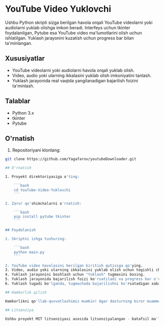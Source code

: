 # YouTube Video Yuklovchi

Ushbu Python skripti sizga berilgan havola orqali YouTube videolarni yoki audiolarni yuklab olishga imkon beradi. Interfeys uchun tkinter foydalanilgan, Pytube esa YouTube video ma'lumotlarini olish uchun ishlatilgan. Yuklash jarayonini kuzatish uchun progress bar bilan ta'minlangan.

## Xususiyatlar

- YouTube videolarni yoki audiolarni havola orqali yuklab olish.
- Video, audio yoki ularning ikkalasini yuklab olish imkoniyatini tanlash.
- Yuklash jarayonida real vaqtda yangilanadigan bajarilish foizini ta'minlash.

## Talablar

- Python 3.x
- tkinter
- Pytube

## O'rnatish

1. Repositoriyani klonlang:

```bash
git clone https://github.com/Yagafarov/youtubeDownloader.git

## O'rnatish

1. Proyekt direktoriyasiga o'ting:

    ```bash
    cd YouTube-Video-Yuklovchi
    ```

2. Zarur qo'shimchalarni o'rnatish:

    ```bash
    pip install pytube tkinter
    ```

## Foydalanish

1. Skriptni ishga tushuring:

    ```bash
    python main.py
    ```

2. YouTube video havolasini berilgan kiritish qutisiga qo'ying.
3. Video, audio yoki ularning ikkalasini yuklab olish uchun tegishli checkboxlarni belgilang.
4. Yuklash jarayonini boshlash uchun "Yuklash" tugmasini bosing.
5. Yuklash jarayonida bajarilish foizi ko'rsatiladi va progress bar o'rnatiladi.
6. Yuklash tugadi bo'lganda, tugmachada bajarilishni ko'rsatadigan xabar chiqadi.

## Hamkorlik qilish

Hamkorlikni qo'llab-quvvatlashimiz mumkin! Agar dasturning biror muammolarni topibsiz yoki takomillashtirish uchun takliflaringiz bo'lsa, xatolikni ochish yoki pull request yaratishga tayyormisiz.

## Litsenziya

Ushbu proyekt MIT litsenziyasi asosida litsenziyalangan - batafsil ma'lumotlar uchun [LICENSE](LICENSE) faylini ko'ring.

